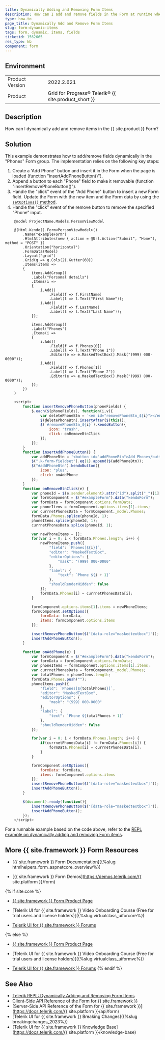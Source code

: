 ```yaml
---
title: Dynamically Adding and Removing Form Items
description: How can I add and remove fields in the Form at runtime when working with {{ site.product }}?
type: how-to
page_title: Dynamically Add and Remove Form Items
slug: form-dynamic-items
tags: form, dynamic, items, fields
ticketid: 1562665
res_type: kb
component: form
---
```


## Environment

<table>
	<tbody>
		<tr>
			<td>Product Version</td>
			<td>2022.2.621</td>
		</tr>
		<tr>
			<td>Product</td>
			<td>Grid for Progress® Telerik® {{ site.product_short }}</td>
		</tr>
	</tbody>
</table>

## Description

How can I dynamically add and remove items in the {{ site.product }} Form?

## Solution

This example demonstrates how to add/remove fields dynamically in the "Phones" Form group. The implementation relies on the following key steps:

1. Create a 'Add Phone" button and insert it in the Form when the page is loaded (function "insertAddPhoneButton()").
1. Append a button to each "Phone" field to make it removable (function "insertRemovePhoneButton()"). 
1. Handle the "click" event of the "Add Phone" button to insert a new Form field. Update the Form with the new item and the Form data by using the [`setOptions()` method](https://docs.telerik.com/kendo-ui/api/javascript/ui/form/methods/setoptions).
1. Handle the "click" event of the remove button to remove the specified "Phone" input.


```Razor Index.cshtml
    @model ProjectName.Models.PersonViewModel

    @(Html.Kendo().Form<PersonViewModel>()
        .Name("exampleForm")
        .HtmlAttributes(new { action = @Url.Action("Submit", "Home"), method = "POST" })
        .Orientation("horizontal")
        .FormData(Model)
        .Layout("grid")
        .Grid(g => g.Cols(2).Gutter(60))
        .Items(items =>
        {
            items.AddGroup()
            .Label("Personal details")
            .Items(i =>
            {
                i.Add()
                    .Field(f => f.FirstName)
                    .Label(l => l.Text("First Name"));
                i.Add()
                    .Field(f => f.LastName)
                    .Label(l => l.Text("Last Name"));
            });

            items.AddGroup()
            .Label("Phones")
            .Items(i =>
            {
                i.Add()
                    .Field(f => f.Phones[0])
                    .Label(l => l.Text("Phone 1"))
                    .Editor(e => e.MaskedTextBox().Mask("(999) 000-0000"));
                i.Add()
                    .Field(f => f.Phones[1])
                    .Label(l => l.Text("Phone 2"))
                    .Editor(e => e.MaskedTextBox().Mask("(999) 000-0000"));
            });
        })
    )
```
```JavaScript
    <script>
        function insertRemovePhoneButton(phoneFields) {
            $.each($(phoneFields), function(i,v){
                var deletePhoneBtn = `<em id="removePhoneBtn_${i}"></em>`;
                $(deletePhoneBtn).insertAfter($(this));
                $(`#removePhoneBtn_${i}`).kendoButton({
                    icon: "trash",
                    click: onRemoveBtnClick
                });
            });
        }
        function insertAddPhoneButton() {
            var addPhoneBtn = '<button id="addPhoneBtn">Add Phone</button>';
            $(".k-form-fieldset").eq(1).append($(addPhoneBtn));
            $("#addPhoneBtn").kendoButton({
                icon: "plus",
                click: onAddPhone
            });
        }
        function onRemoveBtnClick(e) {
            var phoneId = $(e.sender.element).attr("id").split("_")[1];
            var formComponent = $("#exampleForm").data("kendoForm");
            var formData = formComponent.options.formData;
            var phoneItems = formComponent.options.items[1].items;
            var currnetPhonesData = formComponent._model.Phones;
            formData.Phones.splice(phoneId, 1);
            phoneItems.splice(phoneId, 1);
            currnetPhonesData.splice(phoneId, 1);   

            var newPhoneItems = [];
            for(var i = 0; i < formData.Phones.length; i++) {
                newPhoneItems.push({
                    "field": `Phones[${i}]`,
                    "editor": "MaskedTextBox",
                    "editorOptions": {
                        "mask": "(999) 000-0000"
                    },
                    "label": {
                        "text": `Phone ${i + 1}`
                    },
                    "shouldRenderHidden": false
                });
                formData.Phones[i] = currnetPhonesData[i];
            }

            formComponent.options.items[1].items = newPhoneItems;
            formComponent.setOptions({
                formData: formData,
                items: formComponent.options.items
            });

            insertRemovePhoneButton($('[data-role="maskedtextbox"]'));
            insertAddPhoneButton();
        }

        function onAddPhone(e) {
            var formComponent = $("#exampleForm").data("kendoForm");
            var formData = formComponent.options.formData;
            var phoneItems = formComponent.options.items[1].items;
            var currnetPhonesData = formComponent._model.Phones;
            var totalPhones = phoneItems.length;
            formData.Phones.push("");
            phoneItems.push({
                "field": `Phones[${totalPhones}]`,
                "editor": "MaskedTextBox",
                "editorOptions": {
                    "mask": "(999) 000-0000"
                },
                "label": {
                    "text": `Phone ${totalPhones + 1}`
                },
                "shouldRenderHidden": false
            });

            for(var i = 0; i < formData.Phones.length; i++) {
                if(currnetPhonesData[i] != formData.Phones[i]) {
                    formData.Phones[i] = currnetPhonesData[i];
                }
            }

            formComponent.setOptions({
                formData: formData,
                items: formComponent.options.items
            });
            insertRemovePhoneButton($('[data-role="maskedtextbox"]'));
            insertAddPhoneButton();
        }

        $(document).ready(function(){
            insertRemovePhoneButton($('[data-role="maskedtextbox"]'));
            insertAddPhoneButton();
        });
    </script>

```

For a runnable example based on the code above, refer to the [REPL example on dynamically adding and removing Form items](https://netcorerepl.telerik.com/cGaqQMPU08cIofKs54).

## More {{ site.framework }} Form Resources

* [{{ site.framework }} Form Documentation]({%slug htmlhelpers_form_aspnetcore_overview%})

* [{{ site.framework }} Form Demos](https://demos.telerik.com/{{ site.platform }}/form)

{% if site.core %}
* [{{ site.framework }} Form Product Page](https://www.telerik.com/aspnet-core-ui/form)

* [Telerik UI for {{ site.framework }} Video Onboarding Course (Free for trial users and license holders)]({%slug virtualclass_uiforcore%})

* [Telerik UI for {{ site.framework }} Forums](https://www.telerik.com/forums/aspnet-core-ui)

{% else %}
* [{{ site.framework }} Form Product Page](https://www.telerik.com/aspnet-mvc/form)

* [Telerik UI for {{ site.framework }} Video Onboarding Course (Free for trial users and license holders)]({%slug virtualclass_uiformvc%})

* [Telerik UI for {{ site.framework }} Forums](https://www.telerik.com/forums/aspnet-mvc)
{% endif %}

## See Also

* [Telerik REPL: Dynamically Adding and Removing Form Items](https://netcorerepl.telerik.com/cGaqQMPU08cIofKs54)
* [Client-Side API Reference of the Form for {{ site.framework }}](https://docs.telerik.com/kendo-ui/api/javascript/ui/form)
* [Server-Side API Reference of the Form for {{ site.framework }}](https://docs.telerik.com/{{ site.platform }}/api/form)
* [Telerik UI for {{ site.framework }} Breaking Changes]({%slug breakingchanges_2023%})
* [Telerik UI for {{ site.framework }} Knowledge Base](https://docs.telerik.com/{{ site.platform }}/knowledge-base)
